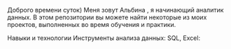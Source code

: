 Доброго времени суток) Меня зовут Альбина , я начинающий аналитик данных. В этом репозитории вы можете найти некоторые из моих проектов, выполненных во время обучения и практики.


Навыки и технологии
Инструменты анализа данных: SQL, Excel:

